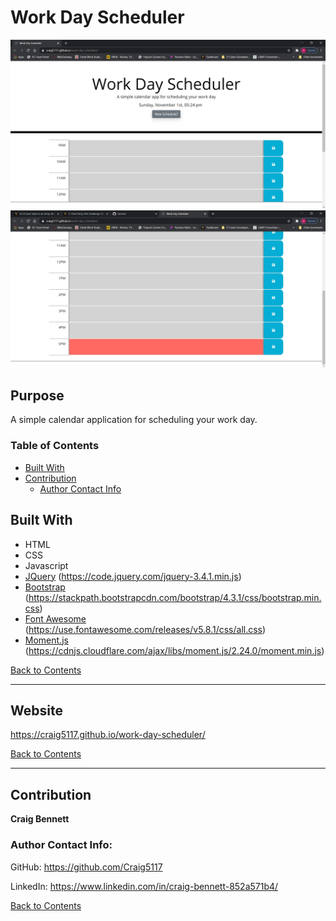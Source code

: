 # Work Day Scheduler
![Screenshot of Work Day Scheduler](./screenshots/screenshot-1.jpg)
![Screenshot of Work Day Scheduler Color Status Example](./screenshots/screenshot-2.jpg)
## Purpose
A simple calendar application for scheduling your work day.
### Table of Contents
- [Built With](#built-with)
- [Contribution](#contribution)
    - [Author Contact Info](#author-contact-info)


## Built With
- HTML
- CSS
- Javascript
- [JQuery](https://jquery.com/) (https://code.jquery.com/jquery-3.4.1.min.js)
- [Bootstrap](https://getbootstrap.com/) (https://stackpath.bootstrapcdn.com/bootstrap/4.3.1/css/bootstrap.min.css)
- [Font Awesome](https://fontawesome.com/) (https://use.fontawesome.com/releases/v5.8.1/css/all.css)
- [Moment.js](https://momentjs.com/) (https://cdnjs.cloudflare.com/ajax/libs/moment.js/2.24.0/moment.min.js)

[Back to Contents](#table-of-contents)

---

## Website
https://craig5117.github.io/work-day-scheduler/

[Back to Contents](#table-of-contents)

---

## Contribution

**Craig Bennett**


### Author Contact Info:

GitHub: https://github.com/Craig5117

LinkedIn: https://www.linkedin.com/in/craig-bennett-852a571b4/

[Back to Contents](#table-of-contents)

